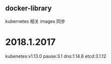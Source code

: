 
## docker-library

kubernetes 相关 images 同步

# 2018.1.2017

kubenetes:v1.13.0
pause:3.1
dns:1.14.8
etcd:3.1.12